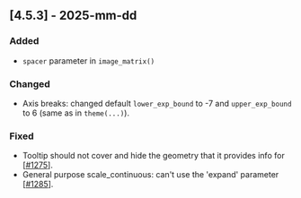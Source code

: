## [4.5.3] - 2025-mm-dd

### Added
- `spacer` parameter in `image_matrix()`

### Changed

- Axis breaks: changed default `lower_exp_bound` to -7 and `upper_exp_bound` to 6 (same as in `theme(...)`).

### Fixed
- Tooltip should not cover and hide the geometry that it provides info for [[#1275](https://github.com/JetBrains/lets-plot/issues/1275)].
- General purpose scale_continuous: can't use the 'expand' parameter [[#1285](https://github.com/JetBrains/lets-plot/issues/1285)].